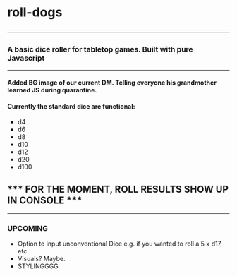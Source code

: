 # roll-dogs <hr>
### A basic dice roller for tabletop games. Built with pure Javascript<hr>
#### Added BG image of our current DM. Telling everyone his grandmother learned JS during quarantine.
#### Currently the standard dice are functional:
 - d4
 - d6
 - d8
 - d10
 - d12
 - d20
 - d100
 
  ## *** FOR THE MOMENT, ROLL RESULTS SHOW UP IN CONSOLE ***

 <hr></l>


 ### UPCOMING
 - Option to input unconventional Dice e.g. if you wanted to roll a 5 x d17, etc.
 - Visuals? Maybe.
 - STYLINGGGG
 </l>
